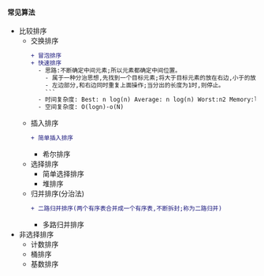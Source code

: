 #### 常见算法
- 比较排序
  - 交换排序
    ```diff
    + 冒泡排序
    + 快速排序
      - 思路:不断确定中间元素;所以元素都确定中间位置。
        - 属于一种分治思想,先找到一个目标元素;将大于目标元素的放在右边,小于的放在左边。这样就分成了两部分
        - 左边部分,和右边同时重复上面操作;当分出的长度为1时,则停止。
        ```
      - 时间复杂度: Best: n log(n) Average: n log(n) Worst:n2 Memory:log(n) Stable:no
      - 空间复杂度: O(logn)-o(N)
  - 插入排序
    ```diff
    + 简单插入排序
    ```
    - 希尔排序
  - 选择排序
    - 简单选择排序
    - 堆排序
  - 归并排序(分治法)
    ```diff
    + 二路归并排序(两个有序表合并成一个有序表,不断拆封;称为二路归并)
    ```
    - 多路归并排序
- 非选择排序
  - 计数排序
  - 桶排序
  - 基数排序
